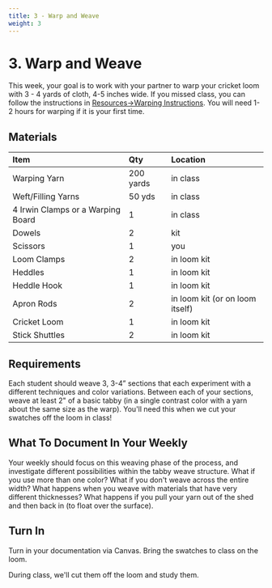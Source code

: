 ```yaml
---
title: 3 - Warp and Weave
weight: 3
---
```


# 3. Warp and Weave
This week, your goal is to work with your partner to warp your cricket loom with 3 - 4 yards of cloth, 4-5 inches wide. If you missed class, you can follow the instructions in [Resources->Warping Instructions](/docs/worksheets/warp/). You will need 1-2 hours for warping if it is your first time. 

## Materials

| Item | Qty  | Location
| :--- | :--- | :-- |
| Warping Yarn | 200 yards  | in class
| Weft/Filling Yarns | 50 yds | in class
| 4 Irwin Clamps or a Warping Board | 1 | in class
| Dowels | 2 | kit
| Scissors | 1 | you
| Loom Clamps | 2 | in loom kit
| Heddles | 1 | in loom kit
| Heddle Hook | 1 | in loom kit
| Apron Rods | 2 | in loom kit (or on loom itself)
| Cricket Loom | 1 | in loom kit
| Stick Shuttles | 2 | in loom kit



## Requirements
Each student should weave 3, 3-4” sections that each experiment with a different techniques and color variations. Between each of your sections, weave at least 2" of a basic tabby (in a single contrast color with a yarn about the same size as the warp). You'll need this when we cut your swatches off the loom in class! 

## What To Document In Your Weekly
Your weekly should focus on this weaving phase of the process, and investigate different possibilities within the tabby weave structure. What if you use more than one color? What if you don't weave across the entire width? What happens when you weave with materials that have very different thicknesses? What happens if you pull your yarn out of the shed and then back in (to float over the surface). 

## Turn In
Turn in your documentation via Canvas. Bring the swatches to class on the loom. 

During class, we'll cut them off the loom and study them.


